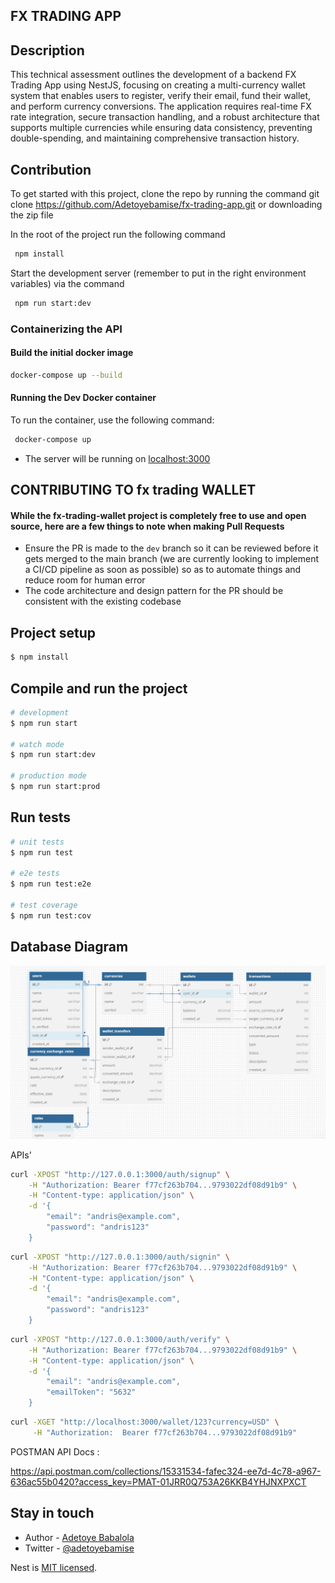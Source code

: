 ## FX TRADING APP

## Description

This technical assessment outlines the development of a backend FX Trading App using NestJS, focusing on creating a multi-currency wallet system that enables users to register, verify their email, fund their wallet, and perform currency conversions. The application requires real-time FX rate integration, secure transaction handling, and a robust architecture that supports multiple currencies while ensuring data consistency, preventing double-spending, and maintaining comprehensive transaction history.

## Contribution

To get started with this project, clone the repo by running the command git clone https://github.com/Adetoyebamise/fx-trading-app.git or downloading the zip file

In the root of the project run the following command

```bash
 npm install
```

Start the development server (remember to put in the right environment variables) via the command

```bash
 npm run start:dev
```

### Containerizing the API

#### Build the initial docker image

```bash
docker-compose up --build
```

#### Running the Dev Docker container

To run the container, use the following command:

```bash
 docker-compose up
```

- The server will be running on [localhost:3000](http://0.0.0.0:3000)

## CONTRIBUTING TO fx trading WALLET

#### While the fx-trading-wallet project is completely free to use and open source, here are a few things to note when making Pull Requests

- Ensure the PR is made to the `dev` branch so it can be reviewed before it gets merged to the main branch (we are currently looking to implement a CI/CD pipeline as soon as possible) so as to automate things and reduce room for human error
- The code architecture and design pattern for the PR should be consistent with the existing codebase


## Project setup

```bash
$ npm install
```

## Compile and run the project

```bash
# development
$ npm run start

# watch mode
$ npm run start:dev

# production mode
$ npm run start:prod
```

## Run tests

```bash
# unit tests
$ npm run test

# e2e tests
$ npm run test:e2e

# test coverage
$ npm run test:cov
```


## Database Diagram

![alt text](image.png)

APIs'

```sh
curl -XPOST "http://127.0.0.1:3000/auth/signup" \
    -H "Authorization: Bearer f77cf263b704...9793022df08d91b9" \
    -H "Content-type: application/json" \
    -d '{
        "email": "andris@example.com",
        "password": "andris123"
    }
```

```sh
curl -XPOST "http://127.0.0.1:3000/auth/signin" \
    -H "Authorization: Bearer f77cf263b704...9793022df08d91b9" \
    -H "Content-type: application/json" \
    -d '{
        "email": "andris@example.com",
        "password": "andris123"
    }
```

```sh
curl -XPOST "http://127.0.0.1:3000/auth/verify" \
    -H "Authorization: Bearer f77cf263b704...9793022df08d91b9" \
    -H "Content-type: application/json" \
    -d '{
        "email": "andris@example.com",
        "emailToken": "5632"
    }
```

```sh
curl -XGET "http://localhost:3000/wallet/123?currency=USD" \
     -H "Authorization:  Bearer f77cf263b704...9793022df08d91b9"

```
POSTMAN API Docs :

https://api.postman.com/collections/15331534-fafec324-ee7d-4c78-a967-636ac55b0420?access_key=PMAT-01JRR0Q753A26KKB4YHJNXPXCT

## Stay in touch

- Author - [Adetoye Babalola](https://www.linkedin.com/in/adetoye-babalola-355118167/)
- Twitter - [@adetoyebamise](https://twitter.com/Adetoyebamise)

Nest is [MIT licensed](https://github.com/nestjs/nest/blob/master/LICENSE).